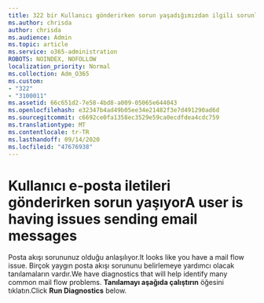 ```yaml
---
title: 322 bir Kullanıcı gönderirken sorun yaşadığımızdan ilgili sorunlar
ms.author: chrisda
author: chrisda
ms.audience: Admin
ms.topic: article
ms.service: o365-administration
ROBOTS: NOINDEX, NOFOLLOW
localization_priority: Normal
ms.collection: Adm_O365
ms.custom:
- "322"
- "3100011"
ms.assetid: 66c651d2-7e58-4bd8-a009-05065e644043
ms.openlocfilehash: e32347b4ad49b05ee34e21482f3e7d491290ad6d
ms.sourcegitcommit: c6692ce0fa1358ec3529e59ca0ecdfdea4cdc759
ms.translationtype: MT
ms.contentlocale: tr-TR
ms.lasthandoff: 09/14/2020
ms.locfileid: "47676938"
---
```

# <a name="a-user-is-having-issues-sending-email-messages"></a><span data-ttu-id="e2111-102">Kullanıcı e-posta iletileri gönderirken sorun yaşıyor</span><span class="sxs-lookup"><span data-stu-id="e2111-102">A user is having issues sending email messages</span></span>

<span data-ttu-id="e2111-103">Posta akışı sorununuz olduğu anlaşılıyor.</span><span class="sxs-lookup"><span data-stu-id="e2111-103">It looks like you have a mail flow issue.</span></span> <span data-ttu-id="e2111-104">Birçok yaygın posta akışı sorununu belirlemeye yardımcı olacak tanılamaların vardır.</span><span class="sxs-lookup"><span data-stu-id="e2111-104">We have diagnostics that will help identify many common mail flow problems.</span></span> <span data-ttu-id="e2111-105">**Tanılamayı aşağıda çalıştırın** öğesini tıklatın.</span><span class="sxs-lookup"><span data-stu-id="e2111-105">Click **Run Diagnostics** below.</span></span>
